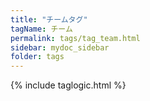 ```yaml
---
title: "チームタグ"
tagName: チーム
permalink: tags/tag_team.html
sidebar: mydoc_sidebar
folder: tags
---
```

{% include taglogic.html %}

